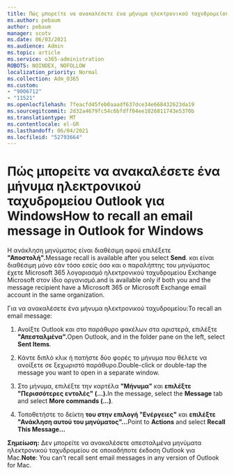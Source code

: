 ```yaml
---
title: Πώς μπορείτε να ανακαλέσετε ένα μήνυμα ηλεκτρονικού ταχυδρομείου Outlook για Windows
ms.author: pebaum
author: pebaum
manager: scotv
ms.date: 06/03/2021
ms.audience: Admin
ms.topic: article
ms.service: o365-administration
ROBOTS: NOINDEX, NOFOLLOW
localization_priority: Normal
ms.collection: Adm_O365
ms.custom:
- "9006712"
- "11521"
ms.openlocfilehash: 7feacfd45feb0aaadf637dce34e668432623da19
ms.sourcegitcommit: 2d32a4679fc54c6bfdff04ee1026811743e5370b
ms.translationtype: MT
ms.contentlocale: el-GR
ms.lasthandoff: 06/04/2021
ms.locfileid: "52793664"
---
```

# <a name="how-to-recall-an-email-message-in-outlook-for-windows"></a><span data-ttu-id="b2185-102">Πώς μπορείτε να ανακαλέσετε ένα μήνυμα ηλεκτρονικού ταχυδρομείου Outlook για Windows</span><span class="sxs-lookup"><span data-stu-id="b2185-102">How to recall an email message in Outlook for Windows</span></span>

<span data-ttu-id="b2185-103">Η ανάκληση μηνύματος είναι διαθέσιμη αφού επιλέξετε **"Αποστολή".**</span><span class="sxs-lookup"><span data-stu-id="b2185-103">Message recall is available after you select **Send**.</span></span> <span data-ttu-id="b2185-104">και είναι διαθέσιμη μόνο εάν τόσο εσείς όσο και ο παραλήπτης του μηνύματος έχετε Microsoft 365 λογαριασμό ηλεκτρονικού ταχυδρομείου Exchange Microsoft στον ίδιο οργανισμό.</span><span class="sxs-lookup"><span data-stu-id="b2185-104">and is available only if both you and the message recipient have a Microsoft 365 or Microsoft Exchange email account in the same organization.</span></span> 

<span data-ttu-id="b2185-105">Για να ανακαλέσετε ένα μήνυμα ηλεκτρονικού ταχυδρομείου:</span><span class="sxs-lookup"><span data-stu-id="b2185-105">To recall an email message:</span></span>

1. <span data-ttu-id="b2185-106">Ανοίξτε Outlook και στο παράθυρο φακέλων στα αριστερά, επιλέξτε **"Απεσταλμένα".**</span><span class="sxs-lookup"><span data-stu-id="b2185-106">Open Outlook, and in the folder pane on the left, select **Sent Items**.</span></span>

1. <span data-ttu-id="b2185-107">Κάντε διπλό κλικ ή πατήστε δύο φορές το μήνυμα που θέλετε να ανοίξετε σε ξεχωριστό παράθυρο.</span><span class="sxs-lookup"><span data-stu-id="b2185-107">Double-click or double-tap the message you want to open in a separate window.</span></span>

1. <span data-ttu-id="b2185-108">Στο μήνυμα, επιλέξτε την καρτέλα **"Μήνυμα"** και **επιλέξτε "Περισσότερες εντολές" (...).**</span><span class="sxs-lookup"><span data-stu-id="b2185-108">In the message, select the **Message** tab and select **More commands (...)**.</span></span>

1. <span data-ttu-id="b2185-109">Τοποθετήστε το δείκτη **του στην επιλογή "Ενέργειες"** και **επιλέξτε "Ανάκληση αυτού του μηνύματος"...**</span><span class="sxs-lookup"><span data-stu-id="b2185-109">Point to **Actions** and select **Recall This Message...**</span></span>

<span data-ttu-id="b2185-110">**Σημείωση:** Δεν μπορείτε να ανακαλέσετε απεσταλμένα μηνύματα ηλεκτρονικού ταχυδρομείου σε οποιαδήποτε έκδοση Outlook για Mac.</span><span class="sxs-lookup"><span data-stu-id="b2185-110">**Note**: You can't recall sent email messages in any version of Outlook for Mac.</span></span>